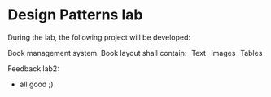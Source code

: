 # Design Patterns lab

During the lab, the following project will be developed:

Book management system. Book layout shall contain:
-Text
-Images
-Tables

Feedback lab2:
- all good ;)
